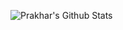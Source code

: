 ![Prakhar's Github Stats](https://github-readme-stats.vercel.app/api?username=SinhaPrakhar38&show_icons=true&theme=dark&border_radius=10)

